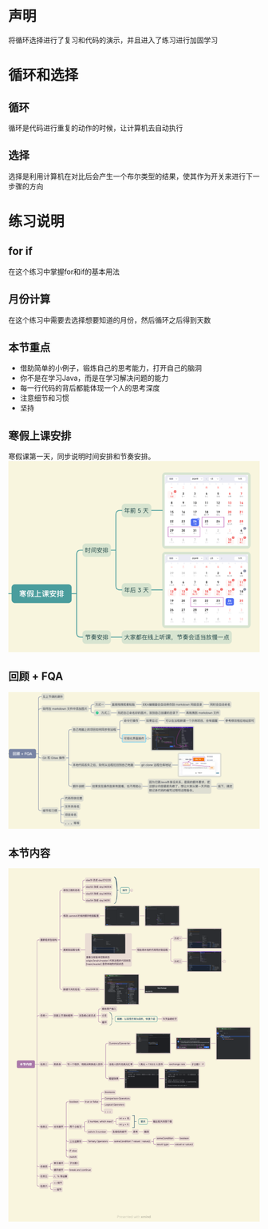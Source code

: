 # 声明
将循环选择进行了复习和代码的演示，并且进入了练习进行加固学习

# 循环和选择

## 循环

循环是代码进行重复的动作的时候，让计算机去自动执行

## 选择

选择是利用计算机在对比后会产生一个布尔类型的结果，使其作为开关来进行下一步骤的方向

# 练习说明

## for if

在这个练习中掌握for和if的基本用法

## 月份计算

在这个练习中需要去选择想要知道的月份，然后循环之后得到天数

## 本节重点
- 借助简单的小例子，锻炼自己的思考能力，打开自己的脑洞
- 你不是在学习Java，而是在学习解决问题的能力
- 每一行代码的背后都能体现一个人的思考深度
- 注意细节和习惯
- 坚持

## 寒假上课安排
寒假课第一天，同步说明时间安排和节奏安排。
![img.png](img.png)

## 回顾 + FQA
![img_3.png](img_3.png)

## 本节内容
![img_4.png](img_4.png)
